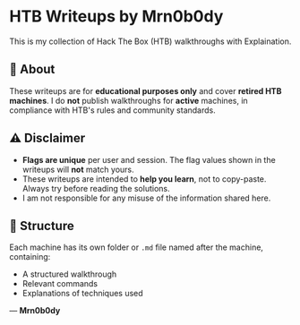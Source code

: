 # HTB Writeups by Mrn0b0dy

This is my collection of Hack The Box (HTB) walkthroughs with Explaination.

## 📌 About

These writeups are for **educational purposes only** and cover **retired HTB machines**. I do **not** publish walkthroughs for **active** machines, in compliance with HTB's rules and community standards.

## ⚠️ Disclaimer

- **Flags are unique** per user and session. The flag values shown in the writeups will **not** match yours.
- These writeups are intended to **help you learn**, not to copy-paste. Always try before reading the solutions.
- I am not responsible for any misuse of the information shared here.

## 📂 Structure

Each machine has its own folder or `.md` file named after the machine, containing:
- A structured walkthrough
- Relevant commands
- Explanations of techniques used

— **Mrn0b0dy**
